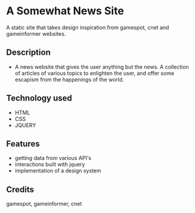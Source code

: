 # A Somewhat News Site

A static site that takes design inspiration from gamespot, cnet and gameinformer websites.

## Description

- A news website that gives the user anything but the news. A collection of articles of various topics to enlighten the user, and offer some escapism from the happenings of the world.

## Technology used

- HTML
- CSS
- JQUERY

## Features

- getting data from various API's
- interactions built with jquery
- implementation of a design system

## Credits

gamespot, gameinformer, cnet
